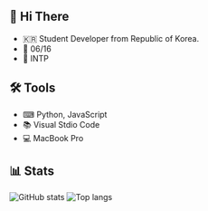 ## 👋 Hi There
- 🇰🇷 Student Developer from Republic of Korea.
- 🎂 06/16
- 💜 INTP

## 🛠 Tools
-  ⌨ Python, JavaScript
-  📚 Visual Stdio Code
-  💻 MacBook Pro

## 📊 Stats 
![GitHub stats](https://github-readme-stats.vercel.app/api?username=froggal&count_private=true&show_icons=true&bg_color=111111&hide_border=true&text_color=ffffff)
![Top langs](https://github-readme-stats.vercel.app/api/top-langs/?username=froggal&langs_count=8&show_icons=true&count_private=true&bg_color=111111&hide_border=true&text_color=ffffff)
